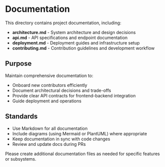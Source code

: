 # Documentation

This directory contains project documentation, including:

- **architecture.md** - System architecture and design decisions
- **api.md** - API specifications and endpoint documentation
- **deployment.md** - Deployment guides and infrastructure setup
- **contributing.md** - Contribution guidelines and development workflow

## Purpose

Maintain comprehensive documentation to:
- Onboard new contributors efficiently
- Document architectural decisions and trade-offs
- Provide clear API contracts for frontend-backend integration
- Guide deployment and operations

## Standards

- Use Markdown for all documentation
- Include diagrams (using Mermaid or PlantUML) where appropriate
- Keep documentation in sync with code changes
- Review and update docs during PRs

Please create additional documentation files as needed for specific features or subsystems.
